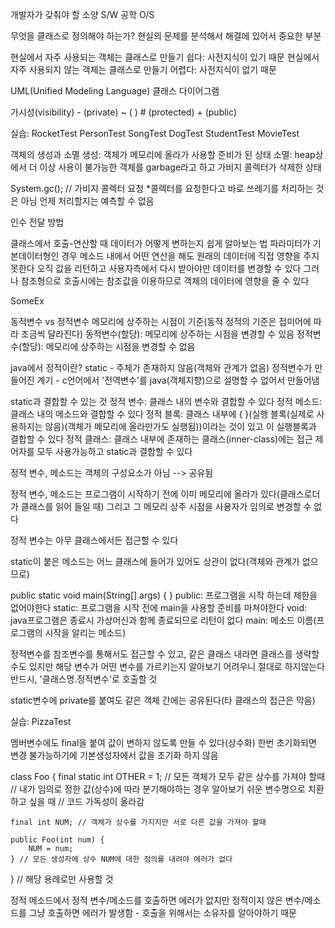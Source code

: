 개발자가 갖춰야 할 소양
	S/W 공학
	O/S

무엇을 클래스로 정의해야 하는가?
현실의 문제를 분석해서 해결에 있어서 중요한 부분

현실에서 자주 사용되는 객체는 클래스로 만들기 쉽다: 사전지식이 있기 때문
현실에서 자주 사용되지 않는 객체는 클래스로 만들기 어렵다: 사전지식이 없기 때문

UML(Unified Modeling Language)
클래스 다이어그램

가시성(visibility)
\- (private)
~ ( )
\# (protected)
\+ (public)

실습: RocketTest PersonTest SongTest DogTest StudentTest MovieTest

객체의 생성과 소멸
생성: 객체가 메모리에 올라가 사용할 준비가 된 상태
소멸: heap상에서 더 이상 사용이 불가능한 객체를 garbage라고 하고 가비지 콜렉터가 삭제한 상태

System.gc(); // 가비지 콜렉터 요청
*콜렉터를 요청한다고 바로 쓰레기를 처리하는 것은 아님
언제 처리할지는 예측할 수 없음

인수 전달 방법

클래스에서 호출-연산할 때 데이터가 어떻게 변하는지 쉽게 알아보는 법
파라미터가 기본데이터형인 경우 메소드 내에서 어떤 연산을 해도 원래의 데이터에 직접 영향을 주지 못한다
오직 값을 리턴하고 사용자측에서 다시 받아야만 데이터를 변경할 수 있다
그러나 참조형으로 호출시에는 참조값을 이용하므로 객체의 데이터에 영향을 줄 수 있다

SomeEx

동적변수 vs 정적변수
메모리에 상주하는 시점이 기준(동적 정적의 기준은 접미어에 따라 조금씩 달라진다)
동적변수(할당): 메모리에 상주하는 시점을 변경할 수 있음
정적변수(할당): 메모리에 상주하는 시점을 변경할 수 없음

java에서 정적이란? static - 주체가 존재하지 않음(객체와 관계가 없음)
정적변수가 만들어진 계기 - c언어에서 '전역변수'를 java(객체지향)으로 설명할 수 없어서 만들어냄

static과 결합할 수 있는 것
정적 변수: 클래스 내의 변수와 결합할 수 있다
정적 메소드: 클래스 내의 메소드와 결합할 수 있다
정적 블록: 클래스 내부에 { }(실행 블록(실제로 사용하지는 않음)(객체가 메모리에 올라만가도 실행됨))이라는 것이 있고
이 실행블록과 결합할 수 있다
정적 클래스: 클래스 내부에 존재하는 클래스(inner-class)에는 접근 제어자를 모두 사용가능하고 static과 결합할 수 있다

정적 변수, 메소드는 객체의 구성요소가 아님 --> 공유됨

정적 변수, 메소드는 프로그램이 시작하기 전에 이미 메모리에 올라가 있다(클래스로더가 클래스를 읽어 들일 때)
그리고 그 메모리 상주 시점을 사용자가 임의로 변경할 수 없다

정적 변수는 아무 클래스에서든 접근할 수 있다

static이 붙은 메소드는 어느 클래스에 들어가 있어도 상관이 없다(객체와 관계가 없으므로)

public static void main(String[] args) { }
public: 프로그램을 시작 하는데 제한을 없어야한다
static: 프로그램을 시작 전에 main을 사용할 준비를 마쳐야한다
void: java프로그램은 종료시 가상머신과 함께 종료되므로 리턴이 없다
main: 메소드 이름(프로그램의 시작을 알리는 메소드)

정적변수를 참조변수를 통해서도 접근할 수 있고, 같은 클래스 내라면 클래스를 생략할 수도 있지만
해당 변수가 어떤 변수를 가르키는지 알아보기 어려우니 절대로 하지않는다
반드시, '클래스명.정적변수'로 호출할 것

static변수에 private를 붙여도 같은 객체 간에는 공유된다(타 클래스의 접근은 막음)

실습: PizzaTest

멤버변수에도 final을 붙여 값이 변하지 않도록 만들 수 있다(상수화)
한번 초기화되면 변경 불가능하기에 기본생성자에서 값을 초기화 하지 않음

class Foo {
	final static int OTHER = 1; // 모든 객체가 모두 같은 상수를 가져야 할때
	// 내가 임의로 정한 값(상수)에 따라 분기해야하는 경우 알아보기 쉬운 변수명으로 치환하고 싶을 때
	// 코드 가독성이 올라감

	final int NUM; // 객체가 상수를 가지지만 서로 다른 값을 가져야 할때

	public Foo(int num) {
		NUM = num;
	} // 모든 생성자에 상수 NUM에 대한 정의를 내려야 에러가 없다

} // 해당 용례로만 사용할 것

정적 메소드에서 정적 변수/메소드를 호출하면 에러가 없지만 
정적이지 않은 변수/메소드를 그냥 호출하면 에러가 발생함 - 호출을 위해서는 소유자를 알아야하기 때문


